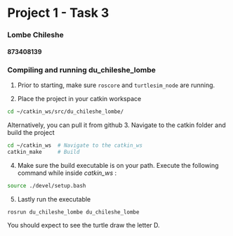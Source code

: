 # Project 1 - Task 3
### Lombe Chileshe
#### 873408139


### **Compiling and running du_chileshe_lombe**

1. Prior to starting, make sure ```roscore``` and ```turtlesim_node```
are running.

2. Place the project in your catkin workspace
```bash
cd ~/catkin_ws/src/du_chileshe_lombe/
```
Alternatively, you can pull it from github
3. Navigate to the catkin folder and build the project
```bash
cd ~/catkin_ws 	# Navigate to the catkin_ws
catkin_make 	# Build
```
4. Make sure the build executable is on your path. Execute the following command while inside *catkin_ws* :

```bash
source ./devel/setup.bash
```

5. Lastly run the executable 
```bash
rosrun du_chileshe_lombe du_chileshe_lombe
```
You should expect to see the turtle draw the letter D.